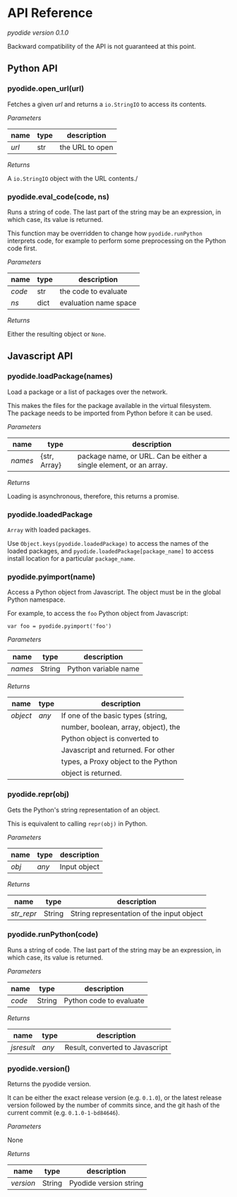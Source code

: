 # API Reference

*pyodide version 0.1.0*

Backward compatibility of the API is not guaranteed at this point.


## Python API


### pyodide.open_url(url)

Fetches a given *url* and returns a `io.StringIO` to access its contents.

*Parameters*

| name  | type | description     |
|-------|------|-----------------|
| *url* | str  | the URL to open |


*Returns*

A `io.StringIO` object with the URL contents./

### pyodide.eval_code(code, ns)

Runs a string of code. The last part of the string may be an expression, in which case, its value is returned.

This function may be overridden to change how `pyodide.runPython` interprets code, for example to perform
some preprocessing on the Python code first.

*Parameters*

| name   | type  | description           |
|--------|-------|-----------------------|
| *code* | str   | the code to evaluate  |
| *ns*   | dict  | evaluation name space |


*Returns*

Either the resulting object or `None`.


## Javascript API

### pyodide.loadPackage(names)

Load a package or a list of packages over the network.

This makes the files for the package available in the virtual filesystem.  
The package needs to be imported from Python before it can be used.

*Parameters*

| name    | type         | description                           |
|---------|--------------|---------------------------------------|
| *names* | {str, Array} | package name, or URL. Can be either a single element, or an array.          |


*Returns*

Loading is asynchronous, therefore, this returns a promise.


### pyodide.loadedPackage

`Array` with loaded packages.

Use `Object.keys(pyodide.loadedPackage)` to access the names of the
loaded packages, and `pyodide.loadedPackage[package_name]` to access
install location for a particular `package_name`.

### pyodide.pyimport(name)

Access a Python object from Javascript.  The object must be in the global Python namespace.

For example, to access the `foo` Python object from Javascript:

   `var foo = pyodide.pyimport('foo')`

*Parameters*

| name    | type   | description          |
|---------|--------|----------------------|
| *names* | String | Python variable name |


*Returns*

| name      | type    | description                           |
|-----------|---------|---------------------------------------|
| *object*  | *any*   | If one of the basic types (string,    |
|           |         | number, boolean, array, object), the  |
|           |         | Python object is converted to         |
|           |         | Javascript and returned.  For other   |
|           |         | types, a Proxy object to the Python   |
|           |         | object is returned.                   |


### pyodide.repr(obj)

Gets the Python's string representation of an object.

This is equivalent to calling `repr(obj)` in Python.

*Parameters*

| name    | type   | description         |
|---------|--------|---------------------|
| *obj*   | *any*  | Input object        |


*Returns*

| name       | type    | description                               |
|------------|---------|-------------------------------------------|
| *str_repr* | String  | String representation of the input object |


### pyodide.runPython(code)

Runs a string of code. The last part of the string may be an expression, in which case, its value is returned.

*Parameters*

| name    | type   | description                    |
|---------|--------|--------------------------------|
| *code*  | String | Python code to evaluate        |


*Returns*

| name       | type    | description                     |
|------------|---------|---------------------------------|
| *jsresult* | *any*   | Result, converted to Javascript |


### pyodide.version()

Returns the pyodide version.

It can be either the exact release version (e.g. `0.1.0`), or 
the latest release version followed by the number of commits since, and
the git hash of the current commit (e.g. `0.1.0-1-bd84646`).

*Parameters*

None

*Returns*

| name      | type   | description            |
|-----------|--------|------------------------|
| *version* | String | Pyodide version string |


